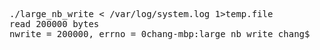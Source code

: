 <pre>
./large_nb_write < /var/log/system.log 1>temp.file
read 200000 bytes
nwrite = 200000, errno = 0chang-mbp:large_nb_write chang$
</pre>
       	 